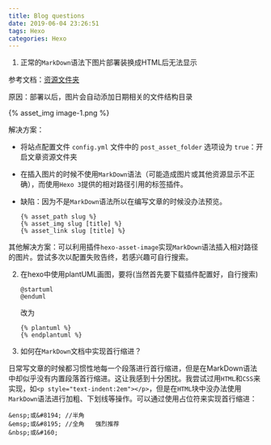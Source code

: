 ```yaml
---
title: Blog questions
date: 2019-06-04 23:26:51
tags: Hexo
categories: Hexo
---
```


1. 正常的`MarkDown`语法下图片部署装换成HTML后无法显示

参考文档：[资源文件夹](https://hexo.io/zh-cn/docs/asset-folders)

原因：部署以后，图片会自动添加日期相关的文件结构目录

{% asset_img image-1.png %}

解决方案：

+ 将站点配置文件 `config.yml` 文件中的 `post_asset_folder` 选项设为 `true`：开启文章资源文件夹

+ 在插入图片的时候不使用`MarkDown`语法（可能造成图片或其他资源显示不正确），而使用`Hexo 3`提供的相对路径引用的标签插件。

+ 缺陷：因为不是`MarkDown`语法所以在编写文章的时候没办法预览。

  ```Hexo
  {% asset_path slug %}
  {% asset_img slug [title] %}
  {% asset_link slug [title] %}
  ```

其他解决方案：可以利用插件`hexo-asset-image`实现`MarkDown`语法插入相对路径的图片。尝试多次以配置失败告终，若感兴趣可自行搜索。

2. 在hexo中使用plantUML画图，要将(当然首先要下载插件配置好，自行搜索)

   ```
   @startuml
   @enduml
   ```

   改为

   ```
   {% plantuml %}
   {% endplantuml %}
   ```

3. 如何在`MarkDown`文档中实现首行缩进？

日常写文章的时候都习惯性地每一个段落进行首行缩进，但是在MarkDown语法中却似乎没有内置段落首行缩进。这让我感到十分困扰。我尝试过用`HTML`和`CSS`来实现，如`<p style="text-indent:2em"></p>`，但是在`HTML`块中没办法使用`MarkDown`语法进行加粗、下划线等操作。可以通过使用占位符来实现首行缩进：

```
&ensp;或&#8194; //半角
&emsp;或&#8195; //全角   强烈推荐
&nbsp;或&#160;
```



